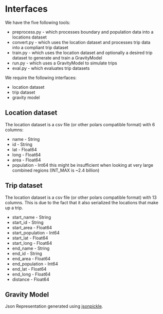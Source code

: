 # Interfaces

We have the five following tools:

- preprocess.py - which processes boundary and population data into a locations dataset
- convert.py - which uses the location dataset and processes trip data into a compliant trip dataset
- train.py - which uses the location dataset and optionally a desired trip dataset to generate and train a GravityModel
- run.py - which uses a GravityModel to simulate trips
- eval.py - which evaluates trip datasets

We require the following interfaces:

- location dataset
- trip dataset
- gravity model

## Location dataset

The location dataset is a csv file (or other polars compatible format) with 6 columns:

- name - String
- id - String
- lat - Float64
- long - Float64
- area - Float64
- population - Int64 this might be insufficient when looking at very large combined regions (INT_MAX is ~2.4 billion)

## Trip dataset

The location dataset is a csv file (or other polars compatible format) with 13 columns.
This is due to the fact that it also serialized the locations that make up a trip.

- start_name - String
- start_id - String
- start_area - Float64
- start_population - Int64
- start_lat - Float64
- start_long - Float64
- end_name - String
- end_id - String
- end_area - Float64
- end_population - Int64
- end_lat - Float64
- end_long - Float64
- distance - Float64

## Gravity Model

Json Representation generated using [jsonpickle](https://jsonpickle.github.io/index.html).